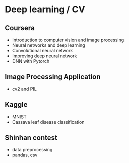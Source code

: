 # Deep learning / CV

## Coursera

+ Introduction to computer vision and image processing
+ Neural networks and deep learning
+ Convolutional neural network
+ Improving deep neural network
+ DNN with Pytorch

## Image Processing Application

+ cv2 and PIL

## Kaggle

+ MNIST 
+ Cassava leaf disease classification

## Shinhan contest

+ data preprocessing
+ pandas, csv